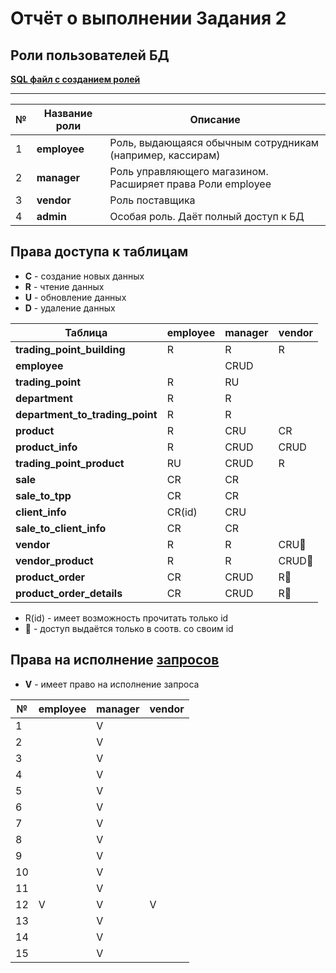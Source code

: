 # Отчёт о выполнении Задания 2

## Роли пользователей БД

[**SQL файл с созданием ролей**](../../database/scripts/migrations/V0002__init_roles.sql)

---

| № | Название роли | Описание                                                   |                                             
|---|---------------|------------------------------------------------------------|
| 1 | **employee**  | Роль, выдающаяся обычным сотрудникам (например, кассирам)  |
| 2 | **manager**   | Роль управляющего магазином. Расширяет права Роли employee |
| 3 | **vendor**    | Роль поставщика                                            |
| 4 | **admin**     | Особая роль. Даёт полный доступ к БД                       |

## Права доступа к таблицам

- **C** - создание новых данных
- **R** - чтение данных
- **U** - обновление данных
- **D** - удаление данных

| Таблица                         | **employee** | **manager** | **vendor** |
|---------------------------------|--------------|-------------|------------|
| **trading_point_building**      | R            | R           | R          |           
| **employee**                    |              | CRUD        |            |           
| **trading_point**               | R            | RU          |            |           
| **department**                  | R            | R           |            |           
| **department_to_trading_point** | R            | R           |            |           
| **product**                     | R            | CRU         | CR         |           
| **product_info**                | R            | CRUD        | CRUD       |           
| **trading_point_product**       | RU           | CRUD        | R          |           
| **sale**                        | CR           | CR          |            |           
| **sale_to_tpp**                 | CR           | CR          |            |          
| **client_info**                 | CR(id)       | CRU         |            |           
| **sale_to_client_info**         | CR           | CR          |            |           
| **vendor**                      | R            | R           | CRU🔑      |           
| **vendor_product**              | R            | R           | CRUD🔑     |           
| **product_order**               | CR           | CRUD        | R🔑        |           
| **product_order_details**       | CR           | CRUD        | R🔑        |

- R(id) - имеет возможность прочитать только id
- 🔑 - доступ выдаётся только в соотв. со своим id

## Права на исполнение [запросов](../TASK.md)

- **V** - имеет право на исполнение запроса

| №  | **employee** | **manager** | **vendor** |
|----|--------------|-------------|------------|
| 1  |              | V           |            |
| 2  |              | V           |            |
| 3  |              | V           |            |
| 4  |              | V           |            |
| 5  |              | V           |            |
| 6  |              | V           |            |
| 7  |              | V           |            |
| 8  |              | V           |            |
| 9  |              | V           |            |
| 10 |              | V           |            |
| 11 |              | V           |            |
| 12 | V            | V           | V          |
| 13 |              | V           |            |
| 14 |              | V           |            |
| 15 |              | V           |            |

